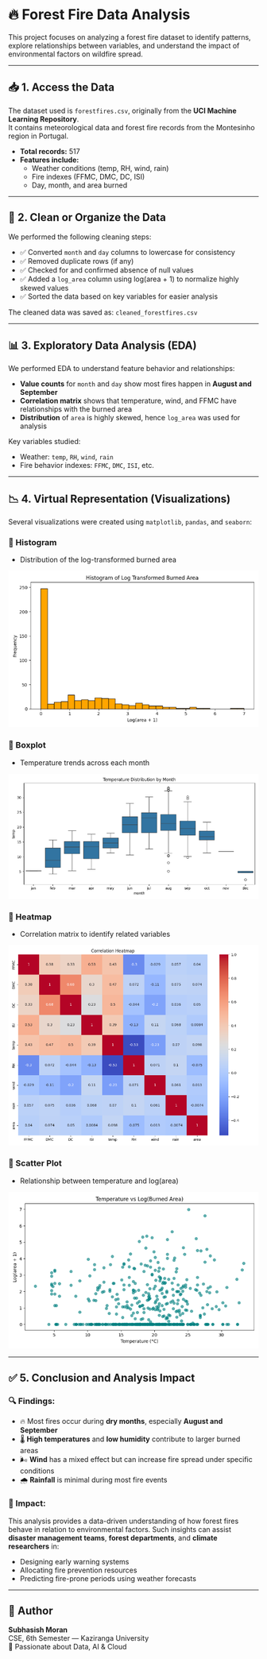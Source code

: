 
# 🔥 Forest Fire Data Analysis

This project focuses on analyzing a forest fire dataset to identify patterns, explore relationships between variables, and understand the impact of environmental factors on wildfire spread.

---

## 📥 1. Access the Data

The dataset used is `forestfires.csv`, originally from the **UCI Machine Learning Repository**.  
It contains meteorological data and forest fire records from the Montesinho region in Portugal.

- **Total records:** 517
- **Features include:**
  - Weather conditions (temp, RH, wind, rain)
  - Fire indexes (FFMC, DMC, DC, ISI)
  - Day, month, and area burned

---

## 🧹 2. Clean or Organize the Data

We performed the following cleaning steps:

- ✅ Converted `month` and `day` columns to lowercase for consistency
- ✅ Removed duplicate rows (if any)
- ✅ Checked for and confirmed absence of null values
- ✅ Added a `log_area` column using log(area + 1) to normalize highly skewed values
- ✅ Sorted the data based on key variables for easier analysis

The cleaned data was saved as: `cleaned_forestfires.csv`

---

## 📊 3. Exploratory Data Analysis (EDA)

We performed EDA to understand feature behavior and relationships:

- **Value counts** for `month` and `day` show most fires happen in **August and September**
- **Correlation matrix** shows that temperature, wind, and FFMC have relationships with the burned area
- **Distribution** of `area` is highly skewed, hence `log_area` was used for analysis

Key variables studied:
- Weather: `temp`, `RH`, `wind`, `rain`
- Fire behavior indexes: `FFMC`, `DMC`, `ISI`, etc.

---

## 📉 4. Virtual Representation (Visualizations)

Several visualizations were created using `matplotlib`, `pandas`, and `seaborn`:

### 🔸 Histogram
- Distribution of the log-transformed burned area

![Histogram](visualization_1.png)

### 🔸 Boxplot
- Temperature trends across each month

![Boxplot](visualization_2.png)

### 🔸 Heatmap
- Correlation matrix to identify related variables

![Heatmap](visualization_3.png)

### 🔸 Scatter Plot
- Relationship between temperature and log(area)

![Scatter](visualization_4.png)

---

## ✅ 5. Conclusion and Analysis Impact

### 🔍 Findings:
- 🔥 Most fires occur during **dry months**, especially **August and September**
- 🌡️ **High temperatures** and **low humidity** contribute to larger burned areas
- 🌬️ **Wind** has a mixed effect but can increase fire spread under specific conditions
- 🌧️ **Rainfall** is minimal during most fire events

### 🧠 Impact:
This analysis provides a data-driven understanding of how forest fires behave in relation to environmental factors. Such insights can assist **disaster management teams**, **forest departments**, and **climate researchers** in:

- Designing early warning systems
- Allocating fire prevention resources
- Predicting fire-prone periods using weather forecasts

---

## 🧠 Author

**Subhasish Moran**  
CSE, 6th Semester — Kaziranga University  
🔗 Passionate about Data, AI & Cloud
